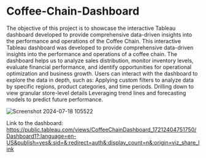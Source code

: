 # Coffee-Chain-Dashboard
The objective of this project is to showcase the interactive Tableau dashboard developed to provide comprehensive data-driven insights into the performance and operations of the Coffee Chain. This interactive Tableau dashboard was developed to provide comprehensive data-driven insights into the performance and operations of a coffee chain. The dashboard helps us to analyze sales distribution, monitor inventory levels, evaluate financial performance, and identify opportunities for operational optimization and business growth. Users can interact with the dashboard to explore the data in depth, such as: 
Applying custom filters to analyze data by specific regions, product categories, and time periods. 
Drilling down to view granular store-level details Leveraging trend lines and forecasting models to predict future performance.

![Screenshot 2024-07-18 105522](https://github.com/user-attachments/assets/1a67ef4c-f2af-4797-904c-ad6340bf767a)

Link to the dashboard:
https://public.tableau.com/views/CoffeeChainDashboard_17212404751750/Dashboard1?:language=en-US&publish=yes&:sid=&:redirect=auth&:display_count=n&:origin=viz_share_link
